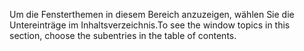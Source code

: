 <span data-ttu-id="b6fdd-101">Um die Fensterthemen in diesem Bereich anzuzeigen, wählen Sie die Untereinträge im Inhaltsverzeichnis.</span><span class="sxs-lookup"><span data-stu-id="b6fdd-101">To see the window topics in this section, choose the subentries in the table of contents.</span></span>
